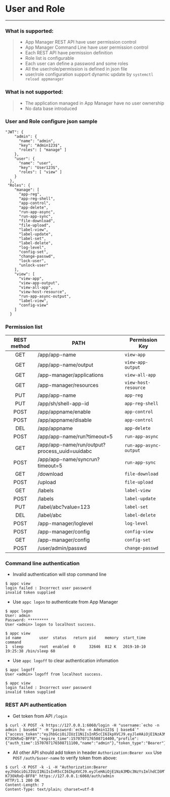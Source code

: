 # User and Role

------

### What is supported:

> * App Manager REST API have user permission control
> * App Manager Command Line have user permission control
> * Each REST API have permission definition
> * Role list is configurable 
> * Each user can define a password and some roles
> * All the user/role/permission is defined in json file
> * user/role configuration support dynamic update by `systemctl reload appmanager`

### What is **not** supported:
> * The application managed in App Manager have no user ownership
> * No data base introduced

### User and Role configure json sample

```shell
"JWT": {
    "admin": {
      "name": "admin",
      "key": "Admin123$",
      "roles": [ "manage" ]
    },
    "user": {
      "name": "user",
      "key": "User123$",
      "roles": [ "view" ]
    }
  },
 "Roles": {
    "manage": [
      "app-reg",
      "app-reg-shell",
      "app-control",
      "app-delete",
      "run-app-async",
      "run-app-sync",
      "file-download",
      "file-upload",
      "label-view",
      "label-update",
      "label-set",
      "label-delete",
      "log-level",
      "config-set",
      "change-passwd",
      "lock-user",
      "unlock-user"
    ],
    "view": [
      "view-app",
      "view-app-output",
      "view-all-app",
      "view-host-resource",
      "run-app-async-output",
      "label-view",
      "config-view"
    ]
  }
```

### Permission list

| REST method        |  PATH   |  Permission Key |
| :--------:   | -----  | ----  |
| GET     | /app/app-name |   `view-app`     |
| GET        |   /app/app-name/output  |   `view-app-output`   |
| GET     | /app-manager/applications |   `view-all-app`     |
| GET     | /app-manager/resources |   `view-host-resource`     |
| PUT     | /app/app-name |   `app-reg`     |
| PUT     | /app/sh/shell-app-id |   `app-reg-shell`     |
| POST     | /app/appname/enable |   `app-control`     |
| POST     | /app/appname/disable |   `app-control`     |
| DEL     | /app/appname |   `app-delete`    |
| POST     | /app/app-name/run?timeout=5 |   `run-app-async`  |
| GET     | /app/app-name/run/output?process_uuid=uuidabc | `run-app-async-output`  |
| POST     | /app/app-name/syncrun?timeout=5 | `run-app-sync`  |
| GET     | /download | `file-download`  |
| POST     | /upload | `file-upload`  |
| GET     | /labels | `label-view`  |
| POST     | /labels | `label-update`  |
| PUT     | /label/abc?value=123  | `label-set`  |
| DEL     | /label/abc | `label-delete`  |
| POST    | /app-manager/loglevel | `log-level`  |
| POST    | /app-manager/config | `config-view`  |
| GET    | /app-manager/config | `config-set`  |
| POST    | /user/admin/passwd | `change-passwd`  |


### Command line authentication

 - Invalid authentication will stop command line

```shell
$ appc view
login failed : Incorrect user password
invalid token supplied
```
 - Use `appc logon` to authenticate from App Manager

```shell
$ appc logon
User: admin
Password: *********
User <admin> logon to localhost success.

$ appc view
id name        user  status   return pid    memory  start_time          command
1  sleep       root  enabled  0      32646  812 K   2019-10-10 19:25:38 /bin/sleep 60
```

 - Use `appc logoff` to clear authentication infomation

```shell
$ appc logoff
User <admin> logoff from localhost success.

$ appc view
login failed : Incorrect user password
invalid token supplied
```

### REST API authentication

 - Get token from API  `/login`

```shell
$ curl -X POST -k https://127.0.0.1:6060/login -H "username:`echo -n admin | base64`" -H "password:`echo -n Admin123$ | base64`"
{"access_token":"eyJhbGciOiJIUzI1NiIsInR5cCI6IkpXVCJ9.eyJleHAiOjE1NzA3MDc3NzYsImlhdCI6MTU3MDcwNzE3NiwiaXNzIjoiYXBwbWdyLWF1dGgwIiwibmFtZSI6ImFkbWluIn0.CF_jXy4IrGpl0HKvM8Vh_T7LsGTGO-K73OkRxQ-BFF8","expire_time":1570707176508714400,"profile":{"auth_time":1570707176508711100,"name":"admin"},"token_type":"Bearer"}
```

 - All other API should add token in header `Authorization:Bearer xxx`
 Use `POST` `/auth/$user-name` to verify token from above:
```shell
$ curl -X POST -k -i -H "Authorization:Bearer eyJhbGciOiJIUzI1NiIsInR5cCI6IkpXVCJ9.eyJleHAiOjE1NzA3MDc3NzYsImlhdCI6MTU3MDcwNzE3NiwiaXNzIjoiYXBwbWdyLWF1dGgwIiwibmFtZSI6ImFkbWluIn0.CF_jXy4IrGpl0HKvM8Vh_T7LsGTGO-K73OkRxQ-BFF8" https://127.0.0.1:6060/auth/admin
HTTP/1.1 200 OK
Content-Length: 7
Content-Type: text/plain; charset=utf-8
```